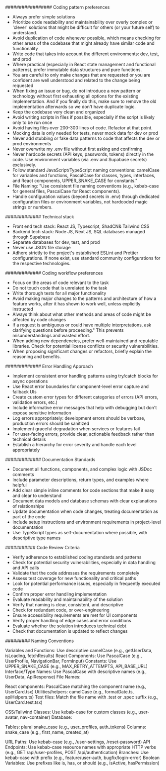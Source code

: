 ################# Coding pattern preferences

- Always prefer simple solutions
- Prioritize code readability and maintainability over overly complex or 'clever' solutions that might be difficult for others (or your future self) to understand.
- Avoid duplication of code whenever possible, which means checking for other areas of the codebase that might already have similar code and functionality
- Write code that takes into account the different environments: dev, test, and prod
- Where practical (especially in React state management and functional patterns), prefer immutable data structures and pure functions.
- You are careful to only make changes that are requested or you are confident are well understood and related to the change being requested
- When fixing an issue or bug, do not introduce a new pattern or technology without first exhausting all options for the existing implementation. And if you finally do this, make sure to remove the old implementation afterwards so we don't have duplicate logic.
- Keep the codebase very clean and organized
- Avoid writing scripts in files if possible, especially if the script is likely only to be run once
- Avoid having files over 200-300 lines of code. Refactor at that point.
- Mocking data is only needed for tests, never mock data for dev or prod
- Never add stubbing or fake data patterns to code that affects the dev or prod environments
- Never overwrite my .env file without first asking and confirming
- Never hardcode secrets (API keys, passwords, tokens) directly in the code. Use environment variables (via .env and Supabase secrets) exclusively.
- Follow standard JavaScript/TypeScript naming conventions: camelCase for variables and functions, PascalCase for classes, types, interfaces, and React components, UPPER_SNAKE_CASE for constants."
- File Naming: "Use consistent file naming conventions (e.g., kebab-case for general files, PascalCase for React components).
- Handle configuration values (beyond secrets in .env) through dedicated configuration files or environment variables, not hardcoded magic strings or numbers.

############# Technical stack

- Front end tech stack: React JS, Typescript, ShadCN& Tailwind CSS
- Backend tech stack: Node JS, Next JS, SQL databases managed through Supabase
- Separate databases for dev, test, and prod
- Never use JSON file storage
- Adhere strictly to the project's established ESLint and Prettier configurations. If none exist, use standard community configurations for the respective technologies.

############# Coding workflow preferences

- Focus on the areas of code relevant to the task
- Do not touch code that is unrelated to the task
- Write thorough tests for all major functionality
- Avoid making major changes to the patterns and architecture of how a feature works, after it has shown to work well, unless explicitly instructed
- Always think about what other methods and areas of code might be affected by code changes
- If a request is ambiguous or could have multiple interpretations, ask clarifying questions before proceeding." This prevents misunderstandings and wasted effort.
- When adding new dependencies, prefer well-maintained and reputable libraries. Check for potential license conflicts or security vulnerabilities.
- When proposing significant changes or refactors, briefly explain the reasoning and benefits.

############# Error Handling Approach

- Implement consistent error handling patterns using try/catch blocks for async operations
- Use React error boundaries for component-level error capture and fallback UIs
- Create custom error types for different categories of errors (API errors, validation errors, etc.)
- Include informative error messages that help with debugging but don't expose sensitive information
- Log errors appropriately: development errors should be verbose, production errors should be sanitized
- Implement graceful degradation when services or features fail
- For user-facing errors, provide clear, actionable feedback rather than technical details
- Establish a hierarchy for error severity and handle each level appropriately

############# Documentation Standards

- Document all functions, components, and complex logic with JSDoc comments
- Include parameter descriptions, return types, and examples where helpful
- Add clear simple inline comments for code sections that make it easy and clear to understand
- Document data models and database schemas with clear explanations of relationships
- Update documentation when code changes, treating documentation as part of the code
- Include setup instructions and environment requirements in project-level documentation
- Use TypeScript types as self-documentation where possible, with descriptive type names

########### Code Review Criteria

- Verify adherence to established coding standards and patterns
- Check for potential security vulnerabilities, especially in data handling and API calls
- Validate that the code addresses the requirements completely
- Assess test coverage for new functionality and critical paths
- Look for potential performance issues, especially in frequently executed code
- Confirm proper error handling implementation
- Evaluate readability and maintainability of the solution
- Verify that naming is clear, consistent, and descriptive
- Check for redundant code, or over-engineering
- Ensure accessibility requirements are met for UI components
- Verify proper handling of edge cases and error conditions
- Evaluate whether the solution introduces technical debt
- Check that documentation is updated to reflect changes

######### Naming Conventions

Variables and Functions: Use descriptive camelCase (e.g., getUserData, isLoading, fetchResults)
React Components: Use PascalCase (e.g., UserProfile, NavigationBar, FormInput)
Constants: Use UPPER_SNAKE_CASE (e.g., MAX_RETRY_ATTEMPTS, API_BASE_URL)
Interface/Type Names: Use PascalCase with descriptive names (e.g., UserData, ApiResponse)
File Names:

React components: PascalCase matching the component name (e.g., UserCard.tsx)
Utilities/helpers: camelCase (e.g., formatDate.ts, apiHelpers.ts)
Test files: Match the file name with .test or .spec suffix (e.g., UserCard.test.tsx)

CSS/Tailwind Classes: Use kebab-case for custom classes (e.g., user-avatar, nav-container)
Database:

Tables: plural snake_case (e.g., user_profiles, auth_tokens)
Columns: snake_case (e.g., first_name, created_at)

URL Paths: Use kebab-case (e.g., /user-settings, /reset-password)
API Endpoints: Use kebab-case resource names with appropriate HTTP verbs (e.g., GET /api/user-profiles, POST /api/authentication)
Branches: Use kebab-case with prefix (e.g., feature/user-auth, bugfix/login-error)
Boolean Variables: Use prefixes like is, has, or should (e.g., isActive, hasPermission)
